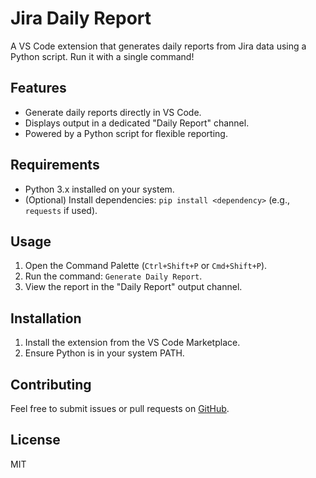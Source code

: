 # Jira Daily Report

A VS Code extension that generates daily reports from Jira data using a Python script. Run it with a single command!

## Features
- Generate daily reports directly in VS Code.
- Displays output in a dedicated "Daily Report" channel.
- Powered by a Python script for flexible reporting.

## Requirements
- Python 3.x installed on your system.
- (Optional) Install dependencies: `pip install <dependency>` (e.g., `requests` if used).

## Usage
1. Open the Command Palette (`Ctrl+Shift+P` or `Cmd+Shift+P`).
2. Run the command: `Generate Daily Report`.
3. View the report in the "Daily Report" output channel.

## Installation
1. Install the extension from the VS Code Marketplace.
2. Ensure Python is in your system PATH.

## Contributing
Feel free to submit issues or pull requests on [GitHub](https://github.com/voxuanthuan/daily-report.git).

## License
MIT

